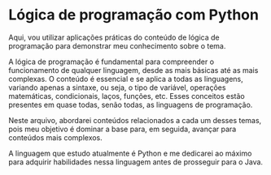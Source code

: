 # Lógica de programação com Python
Aqui, vou utilizar aplicações práticas do conteúdo de lógica de programação para demonstrar meu conhecimento sobre o tema.

A lógica de programação é fundamental para compreender o funcionamento de qualquer linguagem, desde as mais básicas até as mais complexas. O conteúdo é essencial e se aplica a todas as linguagens, variando apenas a sintaxe, ou seja, o tipo de variável, operações matemáticas, condicionais, laços, funções, etc. Esses conceitos estão presentes em quase todas, senão todas, as linguagens de programação.

Neste arquivo, abordarei conteúdos relacionados a cada um desses temas, pois meu objetivo é dominar a base para, em seguida, avançar para conteúdos mais complexos.

A linguagem que estudo atualmente é Python e me dedicarei ao máximo para adquirir habilidades nessa linguagem antes de prosseguir para o Java.

